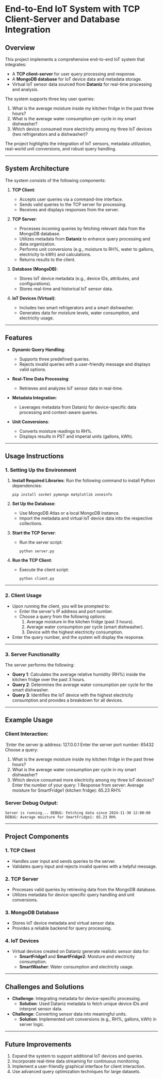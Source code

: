 # **End-to-End IoT System with TCP Client-Server and Database Integration**

## **Overview**

This project implements a comprehensive end-to-end IoT system that integrates:

-   A **TCP client-server** for user query processing and response.
-   A **MongoDB database** for IoT device data and metadata storage.
-   Virtual IoT sensor data sourced from **Dataniz** for real-time processing and analysis.

The system supports three key user queries:

1.  What is the average moisture inside my kitchen fridge in the past three hours?
2.  What is the average water consumption per cycle in my smart dishwasher?
3.  Which device consumed more electricity among my three IoT devices (two refrigerators and a dishwasher)?

The project highlights the integration of IoT sensors, metadata utilization, real-world unit conversions, and robust query handling.

----------

## **System Architecture**

The system consists of the following components:

1.  **TCP Client**:
    
    -   Accepts user queries via a command-line interface.
    -   Sends valid queries to the TCP server for processing.
    -   Receives and displays responses from the server.
2.  **TCP Server**:
    
    -   Processes incoming queries by fetching relevant data from the MongoDB database.
    -   Utilizes metadata from **Dataniz** to enhance query processing and data organization.
    -   Performs unit conversions (e.g., moisture to RH%, water to gallons, electricity to kWh) and calculations.
    -   Returns results to the client.
3.  **Database (MongoDB)**:
    
    -   Stores IoT device metadata (e.g., device IDs, attributes, and configurations).
    -   Stores real-time and historical IoT sensor data.
4.  **IoT Devices (Virtual)**:
    
    -   Includes two smart refrigerators and a smart dishwasher.
    -   Generates data for moisture levels, water consumption, and electricity usage.

----------

## **Features**

-   **Dynamic Query Handling**:
    
    -   Supports three predefined queries.
    -   Rejects invalid queries with a user-friendly message and displays valid options.
-   **Real-Time Data Processing**:
    
    -   Retrieves and analyzes IoT sensor data in real-time.
-   **Metadata Integration**:
    
    -   Leverages metadata from Dataniz for device-specific data processing and context-aware queries.
-   **Unit Conversions**:
    
    -   Converts moisture readings to RH%.
    -   Displays results in PST and imperial units (gallons, kWh).

----------

## **Usage Instructions**

### **1. Setting Up the Environment**

1.  **Install Required Libraries**: Run the following command to install Python dependencies:
    
    
    `pip install socket pymongo matplotlib zoneinfo` 
    
2.  **Set Up the Database**:
    
    -   Use MongoDB Atlas or a local MongoDB instance.
    -   Import the metadata and virtual IoT device data into the respective collections.
3.  **Start the TCP Server**:
    
    -   Run the server script:
        
        
        `python server.py` 
        
4.  **Run the TCP Client**:
    
    -   Execute the client script:
        
        
        `python client.py` 
        

----------

### **2. Client Usage**

-   Upon running the client, you will be prompted to:
    -   Enter the server's IP address and port number.
    -   Choose a query from the following options:
        1.  Average moisture in the kitchen fridge (past 3 hours).
        2.  Average water consumption per cycle (smart dishwasher).
        3.  Device with the highest electricity consumption.
-   Enter the query number, and the system will display the response.

----------

### **3. Server Functionality**

The server performs the following:

-   **Query 1**: Calculates the average relative humidity (RH%) inside the kitchen fridge over the past 3 hours.
-   **Query 2**: Determines the average water consumption per cycle for the smart dishwasher.
-   **Query 3**: Identifies the IoT device with the highest electricity consumption and provides a breakdown for all devices.

----------

## **Example Usage**

### **Client Interaction**:


`Enter the server ip address: 127.0.0.1
Enter the server port number: 65432
Choose a query:
1. What is the average moisture inside my kitchen fridge in the past three hours?
2. What is the average water consumption per cycle in my smart dishwasher?
3. Which device consumed more electricity among my three IoT devices?
Enter the number of your query: 1
Response from server: Average moisture for SmartFridge1 (kitchen fridge): 65.23 RH%` 

### **Server Debug Output**:


`Server is running...
DEBUG: Fetching data since 2024-11-30 12:00:00
DEBUG: Average moisture for SmartFridge1: 65.23 RH%` 

----------

## **Project Components**

### **1. TCP Client**

-   Handles user input and sends queries to the server.
-   Validates query input and rejects invalid queries with a helpful message.

### **2. TCP Server**

-   Processes valid queries by retrieving data from the MongoDB database.
-   Utilizes metadata for device-specific query handling and unit conversions.

### **3. MongoDB Database**

-   Stores IoT device metadata and virtual sensor data.
-   Provides a reliable backend for query processing.

### **4. IoT Devices**

-   Virtual devices created on Dataniz generate realistic sensor data for:
    -   **SmartFridge1** and **SmartFridge2**: Moisture and electricity consumption.
    -   **SmartWasher**: Water consumption and electricity usage.

----------

## **Challenges and Solutions**

-   **Challenge**: Integrating metadata for device-specific processing.
    -   **Solution**: Used Dataniz metadata to fetch unique device IDs and interpret sensor data.
-   **Challenge**: Converting sensor data into meaningful units.
    -   **Solution**: Implemented unit conversions (e.g., RH%, gallons, kWh) in server logic.

----------

## **Future Improvements**

1.  Expand the system to support additional IoT devices and queries.
2.  Incorporate real-time data streaming for continuous monitoring.
3.  Implement a user-friendly graphical interface for client interaction.
4.  Use advanced query optimization techniques for large datasets.

